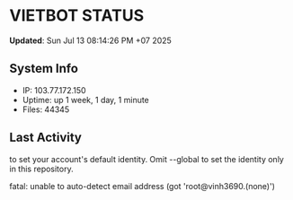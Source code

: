 # VIETBOT STATUS
**Updated**: Sun Jul 13 08:14:26 PM +07 2025

## System Info
- IP: 103.77.172.150
- Uptime: up 1 week, 1 day, 1 minute
- Files: 44345

## Last Activity

to set your account's default identity.
Omit --global to set the identity only in this repository.

fatal: unable to auto-detect email address (got 'root@vinh3690.(none)')

